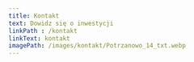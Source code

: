 ```yaml
---
title: Kontakt
text: Dowidz się o inwestycji
linkPath : /kontakt
linkText: kontakt
imagePath: /images/kontakt/Potrzanowo_14_txt.webp
---
```

